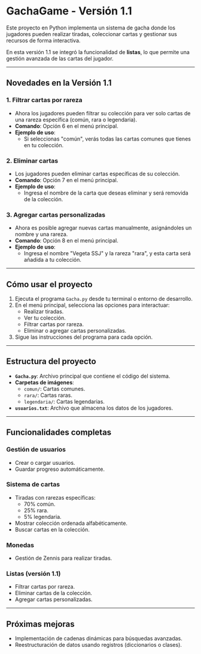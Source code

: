 # GachaGame - Versión 1.1

Este proyecto en Python implementa un sistema de gacha donde los jugadores pueden realizar tiradas, coleccionar cartas y gestionar sus recursos de forma interactiva. 

En esta versión 1.1 se integró la funcionalidad de **listas**, lo que permite una gestión avanzada de las cartas del jugador.

---

## **Novedades en la Versión 1.1**
### **1. Filtrar cartas por rareza**
- Ahora los jugadores pueden filtrar su colección para ver solo cartas de una rareza específica (común, rara o legendaria).
- **Comando**: Opción 6 en el menú principal.
- **Ejemplo de uso**:
  - Si seleccionas "común", verás todas las cartas comunes que tienes en tu colección.

### **2. Eliminar cartas**
- Los jugadores pueden eliminar cartas específicas de su colección.
- **Comando**: Opción 7 en el menú principal.
- **Ejemplo de uso**:
  - Ingresa el nombre de la carta que deseas eliminar y será removida de la colección.

### **3. Agregar cartas personalizadas**
- Ahora es posible agregar nuevas cartas manualmente, asignándoles un nombre y una rareza.
- **Comando**: Opción 8 en el menú principal.
- **Ejemplo de uso**:
  - Ingresa el nombre "Vegeta SSJ" y la rareza "rara", y esta carta será añadida a tu colección.

---

## **Cómo usar el proyecto**
1. Ejecuta el programa `Gacha.py` desde tu terminal o entorno de desarrollo.
2. En el menú principal, selecciona las opciones para interactuar:
   - Realizar tiradas.
   - Ver tu colección.
   - Filtrar cartas por rareza.
   - Eliminar o agregar cartas personalizadas.
3. Sigue las instrucciones del programa para cada opción.

---

## **Estructura del proyecto**
- **`Gacha.py`**: Archivo principal que contiene el código del sistema.
- **Carpetas de imágenes**:
  - `comun/`: Cartas comunes.
  - `rara/`: Cartas raras.
  - `legendaria/`: Cartas legendarias.
- **`usuarios.txt`**: Archivo que almacena los datos de los jugadores.

---

## **Funcionalidades completas**
### **Gestión de usuarios**
- Crear o cargar usuarios.
- Guardar progreso automáticamente.

### **Sistema de cartas**
- Tiradas con rarezas específicas:
  - 70% común.
  - 25% rara.
  - 5% legendaria.
- Mostrar colección ordenada alfabéticamente.
- Buscar cartas en la colección.

### **Monedas**
- Gestión de Zennis para realizar tiradas.

### **Listas (versión 1.1)**
- Filtrar cartas por rareza.
- Eliminar cartas de la colección.
- Agregar cartas personalizadas.

---

## **Próximas mejoras**
- Implementación de cadenas dinámicas para búsquedas avanzadas.
- Reestructuración de datos usando registros (diccionarios o clases).
